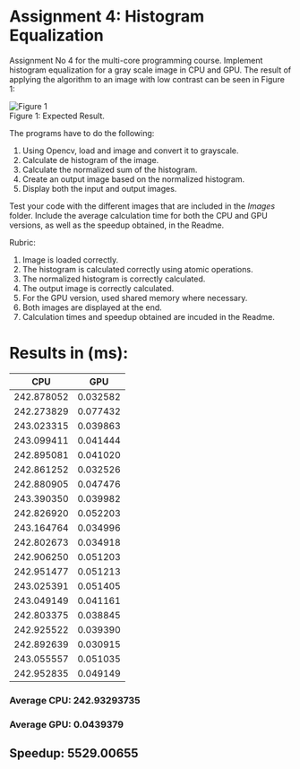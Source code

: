 # Assignment 4: Histogram Equalization

Assignment No 4 for the multi-core programming course. Implement histogram equalization for a gray scale image in CPU and GPU. The result of applying the algorithm to an image with low contrast can be seen in Figure 1:

![Figure 1](Images/histogram_equalization.png)
<br/>Figure 1: Expected Result.

The programs have to do the following:

1. Using Opencv, load and image and convert it to grayscale.
2. Calculate de histogram of the image.
3. Calculate the normalized sum of the histogram.
4. Create an output image based on the normalized histogram.
5. Display both the input and output images.

Test your code with the different images that are included in the *Images* folder. Include the average calculation time for both the CPU and GPU versions, as well as the speedup obtained, in the Readme.

Rubric:

1. Image is loaded correctly.
2. The histogram is calculated correctly using atomic operations.
3. The normalized histogram is correctly calculated.
4. The output image is correctly calculated.
5. For the GPU version, used shared memory where necessary.
6. Both images are displayed at the end.
7. Calculation times and speedup obtained are incuded in the Readme.

# Results in (ms):

| CPU        | GPU       |
| -----------|:---------:|
| 242.878052 | 0.032582  |
| 242.273829 | 0.077432  |
| 243.023315 | 0.039863  |
| 243.099411 | 0.041444  |
| 242.895081 | 0.041020  |
| 242.861252 | 0.032526  |
| 242.880905 | 0.047476  |
| 243.390350 | 0.039982  |
| 242.826920 | 0.052203  |
| 243.164764 | 0.034996  |
| 242.802673 | 0.034918  |
| 242.906250 | 0.051203  |
| 242.951477 | 0.051213  |
| 243.025391 | 0.051405  |
| 243.049149 | 0.041161  |
| 242.803375 | 0.038845  |
| 242.925522 | 0.039390  |
| 242.892639 | 0.030915  |
| 243.055557 | 0.051035  |
| 242.952835 | 0.049149  |

### Average CPU: 242.93293735
### Average GPU: 0.0439379

## Speedup: 5529.00655
